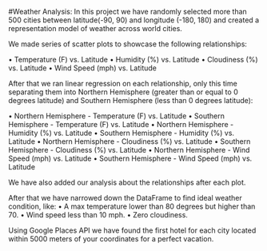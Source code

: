 #Weather Analysis:
In this project we have randomly selected more than 500 cities between latitude(-90, 90) and longitude (-180, 180) and created a representation model of weather across world cities.

We made series of scatter plots to showcase the following relationships:

•	Temperature (F) vs. Latitude
•	Humidity (%) vs. Latitude
•	Cloudiness (%) vs. Latitude
•	Wind Speed (mph) vs. Latitude

After that we ran linear regression on each relationship, only this time separating them into Northern Hemisphere (greater than or equal to 0 degrees latitude) and Southern Hemisphere (less than 0 degrees latitude):

•	Northern Hemisphere - Temperature (F) vs. Latitude
•	Southern Hemisphere - Temperature (F) vs. Latitude
•	Northern Hemisphere - Humidity (%) vs. Latitude
•	Southern Hemisphere - Humidity (%) vs. Latitude
•	Northern Hemisphere - Cloudiness (%) vs. Latitude
•	Southern Hemisphere - Cloudiness (%) vs. Latitude
•	Northern Hemisphere - Wind Speed (mph) vs. Latitude
•	Southern Hemisphere - Wind Speed (mph) vs. Latitude

We have also added our analysis about the relationships after each plot.

After that we have narrowed down the DataFrame to find ideal weather condition, like:
•	A max temperature lower than 80 degrees but higher than 70.
•	Wind speed less than 10 mph.
•	Zero cloudiness.

Using Google Places API we have found the first hotel for each city located within 5000 meters of your coordinates for a perfect vacation.

